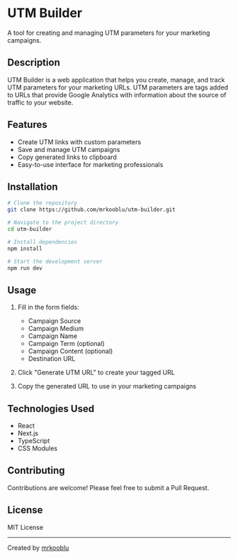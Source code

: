 # UTM Builder

A tool for creating and managing UTM parameters for your marketing campaigns.

## Description

UTM Builder is a web application that helps you create, manage, and track UTM parameters for your marketing URLs. UTM parameters are tags added to URLs that provide Google Analytics with information about the source of traffic to your website.

## Features

- Create UTM links with custom parameters
- Save and manage UTM campaigns
- Copy generated links to clipboard
- Easy-to-use interface for marketing professionals

## Installation

```bash
# Clone the repository
git clone https://github.com/mrkooblu/utm-builder.git

# Navigate to the project directory
cd utm-builder

# Install dependencies
npm install

# Start the development server
npm run dev
```

## Usage

1. Fill in the form fields:
   - Campaign Source
   - Campaign Medium
   - Campaign Name
   - Campaign Term (optional)
   - Campaign Content (optional)
   - Destination URL

2. Click "Generate UTM URL" to create your tagged URL

3. Copy the generated URL to use in your marketing campaigns

## Technologies Used

- React
- Next.js
- TypeScript
- CSS Modules

## Contributing

Contributions are welcome! Please feel free to submit a Pull Request.

## License

MIT License

---

Created by [mrkooblu](https://github.com/mrkooblu) 